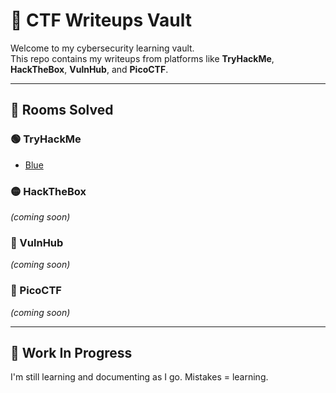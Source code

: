 # 🧠 CTF Writeups Vault

Welcome to my cybersecurity learning vault.  
This repo contains my writeups from platforms like **TryHackMe**, **HackTheBox**, **VulnHub**, and **PicoCTF**.

---

## 🏴 Rooms Solved

### 🟢 TryHackMe
- [Blue](./TryHackMe/Blue.md)

### 🟡 HackTheBox
*(coming soon)*

### 🔵 VulnHub
*(coming soon)*

### 🔴 PicoCTF
*(coming soon)*

---

## 🚧 Work In Progress
I'm still learning and documenting as I go. Mistakes = learning.

<!-- 📫 Twitter: [@massimohacks](https://twitter.com/massimohacks) -->
